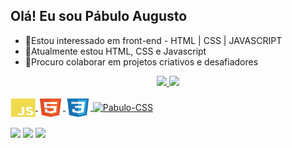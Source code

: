 ## Olá! Eu sou Pábulo Augusto
- 👀Estou interessado em front-end - HTML | CSS | JAVASCRIPT 
- 🌱Atualmente estou HTML, CSS e Javascript
- 💞️Procuro colaborar em projetos criativos e desafiadores
 
<div align="center">
  <a href="https://github.com/Pabuloo">
  <img height="180em" src="https://github-readme-stats.vercel.app/api?username=Pabuloo&show_icons=true&theme=transparent&include_all_commits=true&count_private=true"/>
  <img height="121em" white src="https://github-readme-stats.vercel.app/api/top-langs/?username=Pabuloo&layout=compact&langs_count=7&theme=transparent"/>
</div>
 
<div style="display: inline_block"><br>
  <img align="center" alt="Pabulo-Js" height="30" width="40" src="https://raw.githubusercontent.com/devicons/devicon/master/icons/javascript/javascript-plain.svg">
  <img align="center" alt="Pabulo-HTML" height="30" width="40" src="https://raw.githubusercontent.com/devicons/devicon/master/icons/html5/html5-original.svg">
  <img align="center" alt="Pabulo-CSS" height="30" width="40" src="https://raw.githubusercontent.com/devicons/devicon/master/icons/css3/css3-original.svg">
  <img align="center" alt="Pabulo-CSS" height="30" width="40" src="https://cdn.jsdelivr.net/gh/devicons/devicon/icons/mysql/mysql-original.svg">   
</div>
<br>
<div>
<a href = "mailto:pabuloaugustodev@gmail.com" target="_blank"><img src="https://img.shields.io/badge/Gmail-563D7C?style=for-the-badge&logo=gmail&logoColor=white"></a> 
<a href="https://www.linkedin.com/in/pabuloaugustodev/" target="_blank"><img src="https://img.shields.io/badge/-LinkedIn-563D7C?style=for-the-badge&logo=linkedin&logoColor=white" target="_blank"></a>
<a href = "https://codepen.io/pabuloo" target="_blank"><img src="https://img.shields.io/badge/codepen-563D7C?style=for-the-badge&logo=codepen&logoColor=white"></a> 
</div>  
